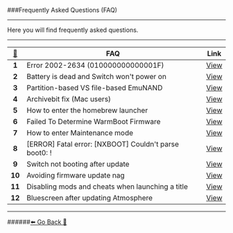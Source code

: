 ###Frequently Asked Questions (FAQ)
***
Here you will find frequently asked questions.
***
[🦝](https://www.youtube.com/watch?v=S9dBJRfymG8)| FAQ | Link
:--: | -- | :--:
**1** |Error 2002-2634 (010000000000001F) | [View](https://rentry.org/2002-2634)
**2** |Battery is dead and Switch won't power on|[View](https://rentry.org/DeadBattery)
**3** |Partition-based VS file-based EmuNAND | [View](https://rentry.org/PartitionVSFileEmuNAND)
**4** |Archivebit fix (Mac users) |[View](https://rentry.org/ArchivebitFix)
**5** | How to enter the homebrew launcher | [View](https://rentry.org/EnterHBLauncher)
**6**| Failed To Determine WarmBoot Firmware | [View](https://rentry.org/WarmBootError)
**7**| How to enter Maintenance mode | [View](https://rentry.org/MaintenanceMode)
**8**| [ERROR] Fatal error: [NXBOOT] Couldn't parse boot0: ! | [View](https://rentry.org/Boot0Error)
**9**| Switch not booting after update | [View](https://rentry.org/BootErrorAfterUpdate)
**10**| Avoiding firmware update nag | [View](https://rentry.org/AvoidUpdateNag)
**11**| Disabling mods and cheats when launching a title | [View](https://rentry.org/disablemodsandcheats)
**12**| Bluescreen after updating Atmosphere | [View](https://rentry.org/BlueScreenAtmosphere)


***
######[⬅️ Go Back 🦝](https://rentry.org/SwitchHackingIsEasy)

